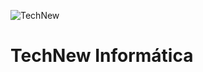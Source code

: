 ![TechNew](https://user-images.githubusercontent.com/82117002/235548813-e404a593-e60f-41ef-b67d-146b28c942e7.svg)

# TechNew Informática
 
